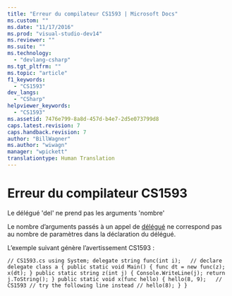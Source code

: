 ```yaml
---
title: "Erreur du compilateur CS1593 | Microsoft Docs"
ms.custom: ""
ms.date: "11/17/2016"
ms.prod: "visual-studio-dev14"
ms.reviewer: ""
ms.suite: ""
ms.technology: 
  - "devlang-csharp"
ms.tgt_pltfrm: ""
ms.topic: "article"
f1_keywords: 
  - "CS1593"
dev_langs: 
  - "CSharp"
helpviewer_keywords: 
  - "CS1593"
ms.assetid: 7476e799-8a8d-457d-b4e7-2d5e073799d8
caps.latest.revision: 7
caps.handback.revision: 7
author: "BillWagner"
ms.author: "wiwagn"
manager: "wpickett"
translationtype: Human Translation
---
```

# Erreur du compilateur CS1593
Le délégué 'del' ne prend pas les arguments 'nombre'  
  
 Le nombre d’arguments passés à un appel de [délégué](../../csharp/language-reference/keywords/delegate.md) ne correspond pas au nombre de paramètres dans la déclaration du délégué.  
  
 L’exemple suivant génère l’avertissement CS1593 :  
  
```  
// CS1593.cs using System; delegate string func(int i);   // declare delegate class a { public static void Main() { func dt = new func(z); x(dt); } public static string z(int j) { Console.WriteLine(j); return j.ToString(); } public static void x(func hello) { hello(8, 9);   // CS1593 // try the following line instead // hello(8); } }  
```